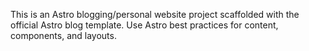 <!-- Use this file to provide workspace-specific custom instructions to Copilot. For more details, visit https://code.visualstudio.com/docs/copilot/copilot-customization#_use-a-githubcopilotinstructionsmd-file -->

This is an Astro blogging/personal website project scaffolded with the official Astro blog template. Use Astro best practices for content, components, and layouts.
